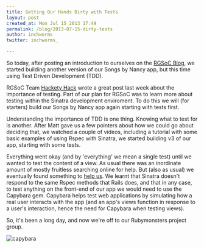 ```yaml
---
title: Getting Our Hands Dirty with Tests
layout: post
created_at: Mon Jul 15 2013 17:49
permalink: /blog/2013-07-15-dirty-tests
author: inchworms
twitter: inchworms_

---
```


So today, after posting an introduction to ourselves on the [RGSoC Blog](http://railsgirlssummerofcode.org/blog/introducing-inchworms/), we started building another version of our Songs by Nancy app, but this time using Test Driven Development (TDD).

RGSoC Team [Hackety Hack](http://teamhackety.wordpress.com/2013/07/14/the-importance-of-testing/) wrote a great post last week about the importance of testing. Part of our plan for RGSoC was to learn more about testing within the Sinatra development enviroment. To do this we will (for starters) build our Songs by Nancy app again starting with tests first.

Understanding the importance of TDD is one thing. Knowing what to test for is another. After Matt gave us a few pointers about how we could go about deciding that, we watched a couple of videos, including a tutorial with some basic examples of using Rspec with Sinatra, we started building v3 of our app, starting with some tests.

Everything went okay (and by 'everything' we mean a single test) until we wanted to test the content of a view. As usual there was an inordinate amount of mostly fruitless searching online for help. But (also as usual) we eventually found something to [help us](https://github.com/jnicklas/capybara). We learnt that Sinatra doesn't respond to the same Rspec methods that Rails does, and that in any case, to test anything on the front-end of our app we would need to use the Capybara gem. Capybara helps test web applications by simulating how a real user interacts with the app (and an app's views function in response to a user's interaction, hence the need for Capybara when testing views).

So, it's been a long day, and now we're off to our Rubymonsters project group.

![capybara](http://www.symbolicsound.com/zzz/pub/Learn/Capybara/Cc-Capybara.gif)
